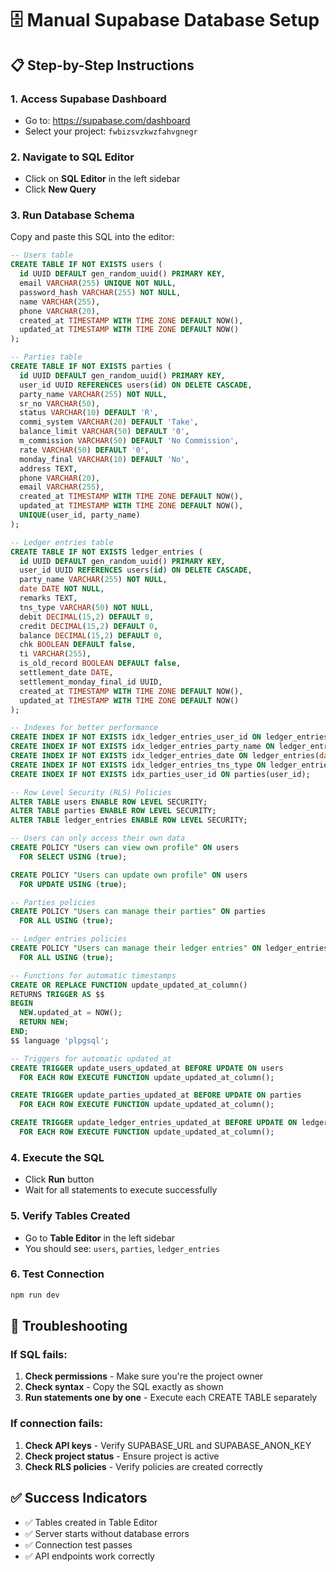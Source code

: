 # 🗄️ Manual Supabase Database Setup

## 📋 Step-by-Step Instructions

### 1. **Access Supabase Dashboard**
- Go to: https://supabase.com/dashboard
- Select your project: `fwbizsvzkwzfahvgnegr`

### 2. **Navigate to SQL Editor**
- Click on **SQL Editor** in the left sidebar
- Click **New Query**

### 3. **Run Database Schema**
Copy and paste this SQL into the editor:

```sql
-- Users table
CREATE TABLE IF NOT EXISTS users (
  id UUID DEFAULT gen_random_uuid() PRIMARY KEY,
  email VARCHAR(255) UNIQUE NOT NULL,
  password_hash VARCHAR(255) NOT NULL,
  name VARCHAR(255),
  phone VARCHAR(20),
  created_at TIMESTAMP WITH TIME ZONE DEFAULT NOW(),
  updated_at TIMESTAMP WITH TIME ZONE DEFAULT NOW()
);

-- Parties table
CREATE TABLE IF NOT EXISTS parties (
  id UUID DEFAULT gen_random_uuid() PRIMARY KEY,
  user_id UUID REFERENCES users(id) ON DELETE CASCADE,
  party_name VARCHAR(255) NOT NULL,
  sr_no VARCHAR(50),
  status VARCHAR(10) DEFAULT 'R',
  commi_system VARCHAR(20) DEFAULT 'Take',
  balance_limit VARCHAR(50) DEFAULT '0',
  m_commission VARCHAR(50) DEFAULT 'No Commission',
  rate VARCHAR(50) DEFAULT '0',
  monday_final VARCHAR(10) DEFAULT 'No',
  address TEXT,
  phone VARCHAR(20),
  email VARCHAR(255),
  created_at TIMESTAMP WITH TIME ZONE DEFAULT NOW(),
  updated_at TIMESTAMP WITH TIME ZONE DEFAULT NOW(),
  UNIQUE(user_id, party_name)
);

-- Ledger entries table
CREATE TABLE IF NOT EXISTS ledger_entries (
  id UUID DEFAULT gen_random_uuid() PRIMARY KEY,
  user_id UUID REFERENCES users(id) ON DELETE CASCADE,
  party_name VARCHAR(255) NOT NULL,
  date DATE NOT NULL,
  remarks TEXT,
  tns_type VARCHAR(50) NOT NULL,
  debit DECIMAL(15,2) DEFAULT 0,
  credit DECIMAL(15,2) DEFAULT 0,
  balance DECIMAL(15,2) DEFAULT 0,
  chk BOOLEAN DEFAULT false,
  ti VARCHAR(255),
  is_old_record BOOLEAN DEFAULT false,
  settlement_date DATE,
  settlement_monday_final_id UUID,
  created_at TIMESTAMP WITH TIME ZONE DEFAULT NOW(),
  updated_at TIMESTAMP WITH TIME ZONE DEFAULT NOW()
);

-- Indexes for better performance
CREATE INDEX IF NOT EXISTS idx_ledger_entries_user_id ON ledger_entries(user_id);
CREATE INDEX IF NOT EXISTS idx_ledger_entries_party_name ON ledger_entries(party_name);
CREATE INDEX IF NOT EXISTS idx_ledger_entries_date ON ledger_entries(date);
CREATE INDEX IF NOT EXISTS idx_ledger_entries_tns_type ON ledger_entries(tns_type);
CREATE INDEX IF NOT EXISTS idx_parties_user_id ON parties(user_id);

-- Row Level Security (RLS) Policies
ALTER TABLE users ENABLE ROW LEVEL SECURITY;
ALTER TABLE parties ENABLE ROW LEVEL SECURITY;
ALTER TABLE ledger_entries ENABLE ROW LEVEL SECURITY;

-- Users can only access their own data
CREATE POLICY "Users can view own profile" ON users
  FOR SELECT USING (true);

CREATE POLICY "Users can update own profile" ON users
  FOR UPDATE USING (true);

-- Parties policies
CREATE POLICY "Users can manage their parties" ON parties
  FOR ALL USING (true);

-- Ledger entries policies
CREATE POLICY "Users can manage their ledger entries" ON ledger_entries
  FOR ALL USING (true);

-- Functions for automatic timestamps
CREATE OR REPLACE FUNCTION update_updated_at_column()
RETURNS TRIGGER AS $$
BEGIN
  NEW.updated_at = NOW();
  RETURN NEW;
END;
$$ language 'plpgsql';

-- Triggers for automatic updated_at
CREATE TRIGGER update_users_updated_at BEFORE UPDATE ON users
  FOR EACH ROW EXECUTE FUNCTION update_updated_at_column();

CREATE TRIGGER update_parties_updated_at BEFORE UPDATE ON parties
  FOR EACH ROW EXECUTE FUNCTION update_updated_at_column();

CREATE TRIGGER update_ledger_entries_updated_at BEFORE UPDATE ON ledger_entries
  FOR EACH ROW EXECUTE FUNCTION update_updated_at_column();
```

### 4. **Execute the SQL**
- Click **Run** button
- Wait for all statements to execute successfully

### 5. **Verify Tables Created**
- Go to **Table Editor** in the left sidebar
- You should see: `users`, `parties`, `ledger_entries`

### 6. **Test Connection**
```bash
npm run dev
```

## 🔧 Troubleshooting

### If SQL fails:
1. **Check permissions** - Make sure you're the project owner
2. **Check syntax** - Copy the SQL exactly as shown
3. **Run statements one by one** - Execute each CREATE TABLE separately

### If connection fails:
1. **Check API keys** - Verify SUPABASE_URL and SUPABASE_ANON_KEY
2. **Check project status** - Ensure project is active
3. **Check RLS policies** - Verify policies are created correctly

## ✅ Success Indicators

- ✅ Tables created in Table Editor
- ✅ Server starts without database errors
- ✅ Connection test passes
- ✅ API endpoints work correctly
